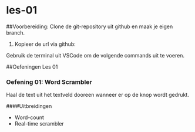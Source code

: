 # les-01
##Voorbereiding:
Clone de git-repository uit github en maak je eigen branch.
1. Kopieer de url via github:
   
Gebruik de terminal uit VSCode om de volgende commands uit te voeren.


##Oefeningen Les 01
### Oefening 01: Word Scrambler

Haal de text uit het textveld dooreen wanneer er op de knop wordt gedrukt.

####Uitbreidingen
- Word-count
- Real-time scrambler